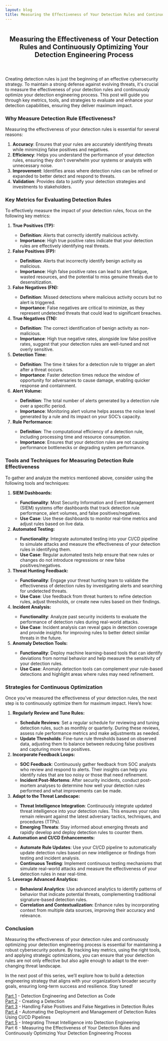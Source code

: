 ```yaml
---
layout: blog
title: Measuring the Effectiveness of Your Detection Rules and Continuously Optimizing Your Detection Engineering Process
---
```



<div id="main" class="s-content__main large-8 column">
<article class="entry">

<header class="entry__header">

<h2 class="entry__title h1">
   Measuring the Effectiveness of Your Detection Rules and Continuously Optimizing Your Detection Engineering Process
</h2>        
</header>

<div class="entry__content">
<p>Creating detection rules is just the beginning of an effective cybersecurity strategy. To maintain a strong defense against evolving threats, it's crucial to measure the effectiveness of your detection rules and continuously optimize your detection engineering process. This post will guide you through key metrics, tools, and strategies to evaluate and enhance your detection capabilities, ensuring they deliver maximum impact.</p>

<h3>Why Measure Detection Rule Effectiveness?</h3>
<p>Measuring the effectiveness of your detection rules is essential for several reasons:
<ol>
    <li><strong>Accuracy</strong>: Ensures that your rules are accurately identifying threats while minimizing false positives and negatives.</li>
    <li><strong>Efficiency</strong>: Helps you understand the performance of your detection rules, ensuring they don't overwhelm your systems or analysts with unnecessary noise.</li>
    <li><strong>Improvement</strong>: Identifies areas where detection rules can be refined or expanded to better detect and respond to threats.</li>
    <li><strong>Validation</strong>: Provides data to justify your detection strategies and investments to stakeholders.</li>
</ol></p>
<h3>Key Metrics for Evaluating Detection Rules</h3>
<p>To effectively measure the impact of your detection rules, focus on the following key metrics:
<ol>
    <li><strong>True Positives (TP):</strong></li>
    <ul>
        <li><strong>Definition</strong>: Alerts that correctly identify malicious activity.</li>
        <li><strong>Importance</strong>: High true positive rates indicate that your detection rules are effectively identifying real threats.</li>
    </ul>
    <li><strong>False Positives (FP):</strong></li>
    <ul>
        <li><strong>Definition</strong>: Alerts that incorrectly identify benign activity as malicious.</li>
        <li><strong>Importance</strong>: High false positive rates can lead to alert fatigue, wasted resources, and the potential to miss genuine threats due to desensitization.</li>
    </ul>
    <li><strong>False Negatives (FN):</strong></li>
    <ul>
        <li><strong>Definition</strong>: Missed detections where malicious activity occurs but no alert is triggered.</li>
        <li><strong>Importance</strong>: False negatives are critical to minimize, as they represent undetected threats that could lead to significant breaches.</li>
    </ul>
    <li><strong>True Negatives (TN):</strong></li>
    <ul>
        <li><strong>Definition</strong>: The correct identification of benign activity as non-malicious.</li>
        <li><strong>Importance</strong>: High true negative rates, alongside low false positive rates, suggest that your detection rules are well-tuned and not overly sensitive.</li>
    </ul>
    <li><strong>Detection Time:</strong></li>
    <ul>
        <li><strong>Definition</strong>: The time it takes for a detection rule to trigger an alert after a threat occurs.</li>
        <li><strong>Importance</strong>: Faster detection times reduce the window of opportunity for adversaries to cause damage, enabling quicker response and containment.</li>
    </ul>
    <li><strong>Alert Volume:</strong></li>
    <ul>
        <li><strong>Definition</strong>: The total number of alerts generated by a detection rule over a specific period.</li>
        <li><strong>Importance</strong>: Monitoring alert volume helps assess the noise level generated by a rule and its impact on your SOC’s capacity.</li>
    </ul>
    <li><strong>Rule Performance:</strong></li>
    <ul>
        <li><strong>Definition</strong>: The computational efficiency of a detection rule, including processing time and resource consumption.</li>
        <li><strong>Importance</strong>: Ensures that your detection rules are not causing performance bottlenecks or degrading system performance.</li>
    </ul>
</ol></p>
<h3>Tools and Techniques for Measuring Detection Rule Effectiveness</h3>
<p>To gather and analyze the metrics mentioned above, consider using the following tools and techniques:
<ol>
    <li><strong>SIEM Dashboards:</strong></li>
    <ul>
        <li><strong>Functionality</strong>: Most Security Information and Event Management (SIEM) systems offer dashboards that track detection rule performance, alert volumes, and false positives/negatives.</li>
        <li><strong>Use Case</strong>: Use these dashboards to monitor real-time metrics and adjust rules based on live data.</li>
    </ul>
    <li><strong>Automated Testing:</strong></li>
    <ul>
        <li><strong>Functionality</strong>: Integrate automated testing into your CI/CD pipeline to simulate attacks and measure the effectiveness of your detection rules in identifying them.</li>
        <li><strong>Use Case</strong>: Regular automated tests help ensure that new rules or changes do not introduce regressions or new false positives/negatives.</li>
    </ul>
    <li><strong>Threat Hunting Feedback:</strong></li>
    <ul>
        <li><strong>Functionality</strong>: Engage your threat hunting team to validate the effectiveness of detection rules by investigating alerts and searching for undetected threats.</li> 
        <li><strong>Use Case</strong>: Use feedback from threat hunters to refine detection rules, adjust thresholds, or create new rules based on their findings.</li>
    </ul>
    <li><strong>Incident Analysis:</strong></li>
    <ul>
        <li><strong>Functionality</strong>: Analyze past security incidents to evaluate the performance of detection rules during real-world attacks.</li>
        <li><strong>Use Case</strong>: Incident analysis can reveal gaps in detection coverage and provide insights for improving rules to better detect similar threats in the future.</li>
    </ul>
    <li><strong>Anomaly Detection Tools:</strong></li>
    <ul>
        <li><strong>Functionality</strong>: Deploy machine learning-based tools that can identify deviations from normal behavior and help measure the sensitivity of your detection rules.</li>
        <li><strong>Use Case</strong>: Anomaly detection tools can complement your rule-based detections and highlight areas where rules may need refinement.</li>
    </ul>
</ol></p>
<h3>Strategies for Continuous Optimization</h3>
<p>Once you’ve measured the effectiveness of your detection rules, the next step is to continuously optimize them for maximum impact. Here’s how:
<ol>
    <li><strong>Regularly Review and Tune Rules:</strong></li>
    <ul>
        <li><strong>Schedule Reviews</strong>: Set a regular schedule for reviewing and tuning detection rules, such as monthly or quarterly. During these reviews, assess rule performance metrics and make adjustments as needed.</li>
        <li><strong>Update Thresholds</strong>: Fine-tune rule thresholds based on observed data, adjusting them to balance between reducing false positives and capturing more true positives.</li>
    </ul>
   <li><strong> Incorporate Feedback Loops:</strong></li>
    <ul>
        <li><strong>SOC Feedback</strong>: Continuously gather feedback from SOC analysts who review and respond to alerts. Their insights can help you identify rules that are too noisy or those that need refinement.</li>
        <li><strong>Incident Post-Mortems</strong>: After security incidents, conduct post-mortem analyses to determine how well your detection rules performed and what improvements can be made.</li>
    </ul>
    <li><strong>Adapt to the Threat Landscape:</strong></li>
    <ul>
        <li><strong>Threat Intelligence Integration</strong>: Continuously integrate updated threat intelligence into your detection rules. This ensures your rules remain relevant against the latest adversary tactics, techniques, and procedures (TTPs).</li>
        <li><strong>Emerging Threats</strong>: Stay informed about emerging threats and rapidly develop and deploy detection rules to counter them.</li>
    </ul>
    <li><strong>Automation and CI/CD Enhancements:</strong></li>
    <ul>
        <li><strong>Automate Rule Updates</strong>: Use your CI/CD pipeline to automatically update detection rules based on new intelligence or findings from testing and incident analysis.</li>
        <li><strong>Continuous Testing</strong>: Implement continuous testing mechanisms that simulate real-world attacks and measure the effectiveness of your detection rules in near real-time.</li>
    </ul>
    <li><strong>Leverage Advanced Analytics:</strong></li>
    <ul>
        <li><strong>Behavioral Analytics</strong>: Use advanced analytics to identify patterns of behavior that indicate potential threats, complementing traditional signature-based detection rules.</li>
        <li><strong>Correlation and Contextualization:</strong> Enhance rules by incorporating context from multiple data sources, improving their accuracy and relevance.</li>
    </ul>
</ol></p>
<h3>Conclusion</h3>
<p>Measuring the effectiveness of your detection rules and continuously optimizing your detection engineering process is essential for maintaining a robust cybersecurity posture. By tracking key metrics, using the right tools, and applying strategic optimizations, you can ensure that your detection rules are not only effective but also agile enough to adapt to the ever-changing threat landscape.</p>

<p>In the next post of this series, we’ll explore how to build a detection engineering strategy that aligns with your organization’s broader security goals, ensuring long-term success and resilience. Stay tuned!</p>

<p><a href="../19/Detection-As-Code.html">Part 1</a> - Detection Engineering and Detection as Code<br>
<a href="../20/Creating-a-Detection.hmtl">Part 2</a> - Creating a Detection<br>
<a href="../22/Detection-False-True-Positives.html">Part 3</a> - Handling False Positives and False Negatives in Detection Rules<br>
<a href="../23/Automating-the-Deployment-and-Managment-of-Detection-rules-Using-CI-CD-Pipelines.html">Part 4</a> - Automating the Deployment and Management of Detection Rules Using CI/CD Pipelines<br>
<a href="../26/Threat_Intelligence_Detection-Engineering.html">Part 5</a> - Integrating Threat Intelligence into Detection Engineering<br>
Part 6 - Measuring the Effectiveness of Your Detection Rules and Continuously Optimizing Your Detection Engineering Process</p>



</div>
</article> <!-- end entry -->

</div> <!-- end main -->  